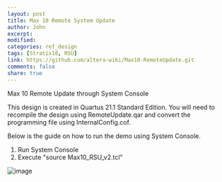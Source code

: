 ```yaml
---
layout: post
title: Max 10 Remote System Update
author: John
excerpt:
modified:
categories: ref_design
tags: [Stratix10, RSU]
link: https://github.com/altera-wiki/Max10-RemoteUpdate.git
comments: false
share: true
---
```


Max 10 Remote Update through System Console

This design is created in Quartus 21.1 Standard Edition. You will need to recompile the design using RemoteUpdate.qar and convert the programming file using InternalConfig.cof.

Below is the guide on how to run the demo using System Console.
1. Run System Console
2. Execute "source Max10_RSU_v2.tcl"

![image](https://github.com/altera-wiki/Max10-RemoteUpdate/blob/main/image/console.jpg?raw=true)
